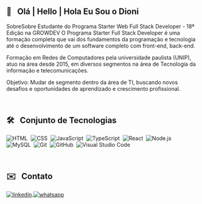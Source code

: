 <br />

## 👋 &nbsp; Olá | Hello | Hola Eu Sou o Dioni

SobreSobre
Estudante do Programa Starter Web Full Stack Developer - 18ª Edição na GROWDEV
O Programa Starter Full Stack Developer é uma formação completa que vai dos fundamentos da programação e tecnologia até o desenvolvimento de um software completo com front-end, back-end.

Formação em Redes de Computadores pela universidade paulista (UNIP), atuo na área desde 2015, em diversos segmentos na área de Tecnologia da informação e telecomunicações.

Objetivo: Mudar de segmento dentro da área de TI, buscando novos desafios e oportunidades de aprendizado e crescimento profissional.

<br />

## 🛠 &nbsp; Conjunto de Tecnologias 

![HTML](https://img.shields.io/badge/-HTML-05122A?style=flat&logo=HTML5)&nbsp;
![CSS](https://img.shields.io/badge/-CSS-05122A?style=flat&logo=CSS3&logoColor=1572B6)&nbsp;
![JavaScript](https://img.shields.io/badge/-JavaScript-05122A?style=flat&logo=javascript)&nbsp;
![TypeScript](https://img.shields.io/badge/-Typescript-05122A?style=flat&logo=typescript)&nbsp;
![React](https://img.shields.io/badge/-React-05122A?style=flat&logo=react)&nbsp;
![Node.js](https://img.shields.io/badge/-Node.js-05122A?style=flat&logo=node.js)&nbsp;
![MySQL](https://img.shields.io/badge/-MySQL-05122A?style=flat&logo=mysql)&nbsp;
![Git](https://img.shields.io/badge/-Git-05122A?style=flat&logo=git)&nbsp;
![GitHub](https://img.shields.io/badge/-GitHub-05122A?style=flat&logo=github)&nbsp;
![Visual Studio Code](https://img.shields.io/badge/-Visual%20Studio%20Code-05122A?style=flat&logo=visual-studio-code&logoColor=007ACC)&nbsp;






<br>

## ✉️ &nbsp; Contato

<a href="https://www.linkedin.com/in/dioni-ourique/" target="_blank">
  <img align="center" src="[https://img.shields.io/badge/-fayramiranda-05122A?style=flat&logo=linkedin](https://icons8.com.br/icon/13930/linkedin)" alt="linkedin"/>
</a>

<a href="https://wa.me/5551982372771" target="_blank">
  <img align="center" src="[https://img.shields.io/badge/-+55%2011%2094214%206260%20-05122A?style=flat&logo=whatsapp](https://icons8.com.br/icon/uZWiLUyryScN/whatsapp)https://icons8.com.br/icon/uZWiLUyryScN/whatsapp" alt="whatsapp"/>
</a>
</p>
